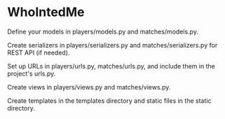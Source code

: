 # WhoIntedMe

Define your models in players/models.py and matches/models.py.

Create serializers in players/serializers.py and matches/serializers.py for REST API (if needed).

Set up URLs in players/urls.py, matches/urls.py, and include them in the project's urls.py.

Create views in players/views.py and matches/views.py.

Create templates in the templates directory and static files in the static directory.
